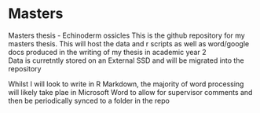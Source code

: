 # Masters
Masters thesis - Echinoderm ossicles
This is the github repository for my masters thesis. 
This will host the data and r scripts as well as word/google docs produced in the writing of my thesis in academic year 2  
Data is curretntly stored on an External SSD  and will be migrated into the repository  

Whilst I will look to write in R Markdown, the majority of word processing will likely take plae in Microsoft Word to allow for supervisor comments and then be periodically synced to a folder in the repo  
